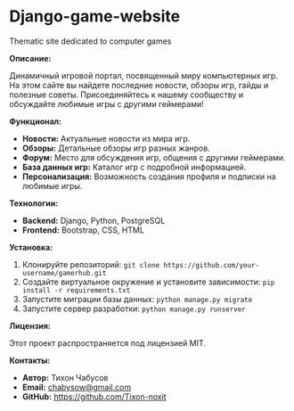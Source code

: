 # Django-game-website
Thematic site dedicated to computer games

**Описание:**

Динамичный игровой портал, посвященный миру компьютерных игр. На этом сайте вы найдете последние новости, обзоры игр, гайды и полезные советы. Присоединяйтесь к нашему сообществу и обсуждайте любимые игры с другими геймерами!

**Функционал:**

* **Новости:** Актуальные новости из мира игр.
* **Обзоры:** Детальные обзоры игр разных жанров.
* **Форум:** Место для обсуждения игр, общения с другими геймерами.
* **База данных игр:** Каталог игр с подробной информацией.
* **Персонализация:** Возможность создания профиля и подписки на любимые игры.

**Технологии:**

* **Backend:** Django, Python, PostgreSQL
* **Frontend:** Bootstrap, CSS, HTML

**Установка:**

1. Клонируйте репозиторий: `git clone https://github.com/your-username/gamerhub.git`
2. Создайте виртуальное окружение и установите зависимости: `pip install -r requirements.txt`
3. Запустите миграции базы данных: `python manage.py migrate`
4. Запустите сервер разработки: `python manage.py runserver`

**Лицензия:**

Этот проект распространяется под лицензией MIT.

**Контакты:**

* **Автор:** Тихон Чабусов
* **Email:** chabysow@gmail.com
* **GitHub:** https://github.com/Tixon-noxit
